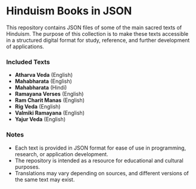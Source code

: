# Hinduism Books in JSON

This repository contains JSON files of some of the main sacred texts of Hinduism. The purpose of this collection is to make these texts accessible in a structured digital format for study, reference, and further development of applications.

### Included Texts

* **Atharva Veda** (English)
* **Mahabharata** (English)
* **Mahabharata** (Hindi)
* **Ramayana Verses** (English)
* **Ram Charit Manas** (English)
* **Rig Veda** (English)
* **Valmiki Ramayana** (English)
* **Yajur Veda** (English)

### Notes

* Each text is provided in JSON format for ease of use in programming, research, or application development.
* The repository is intended as a resource for educational and cultural purposes.
* Translations may vary depending on sources, and different versions of the same text may exist.

